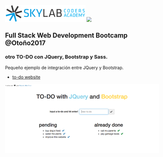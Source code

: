 [![Skylab](https://github.com/Iggy-Codes/logo-images/blob/master/logos/skylab-56.png)](http://www.skylabcoders.com/)
<a href="https://www.w3.org/"><img src="https://github.com/MarioTerron/logo-images/blob/master/logos/html5-css3-js.png" height= "56px"></a>

## Full Stack Web Development Bootcamp @Otoño2017

### otro TO-DO con JQuery, Bootstrap y Sass.

Pequeño ejemplo de integración entre JQuery y Bootstrap.

 + [to-do website](https://mtzfactory.github.io/jquery-challenge/)


![imagen](img/todo-website.png)
